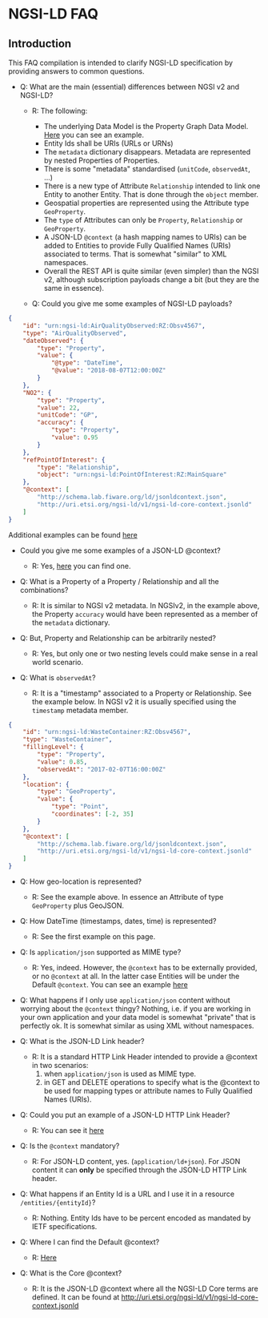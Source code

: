 # NGSI-LD FAQ

## Introduction

This FAQ compilation is intended to clarify NGSI-LD specification by providing
answers to common questions.

-   Q: What are the main (essential) differences between NGSI v2 and NGSI-LD?

    -   R: The following:

        -   The underlying Data Model is the Property Graph Data Model.
            [Here](https://github.com/Fiware/NGSI-LD_Wrapper/blob/master/doc/instantiation.png)
            you can see an example.
        -   Entity Ids shall be URIs (URLs or URNs)
        -   The `metadata` dictionary disappears. Metadata are represented by
            nested Properties of Properties.
        -   There is some "metadata" standardised (`unitCode`, `observedAt`,
            ...)
        -   There is a new type of Attribute `Relationship` intended to link one
            Entity to another Entity. That is done through the `object` member.
        -   Geospatial properties are represented using the Attribute type
            `GeoProperty`.
        -   The `type` of Attributes can only be `Property`, `Relationship` or
            `GeoProperty`.
        -   A JSON-LD `@context` (a hash mapping names to URIs) can be added to
            Entities to provide Fully Qualified Names (URIs) associated to
            terms. That is somewhat "similar" to XML namespaces.
        -   Overall the REST API is quite similar (even simpler) than the NGSI
            v2, although subscription payloads change a bit (but they are the
            same in essence).

    -   Q: Could you give me some examples of NGSI-LD payloads?

```json
{
    "id": "urn:ngsi-ld:AirQualityObserved:RZ:Obsv4567",
    "type": "AirQualityObserved",
    "dateObserved": {
        "type": "Property",
        "value": {
            "@type": "DateTime",
            "@value": "2018-08-07T12:00:00Z"
        }
    },
    "NO2": {
        "type": "Property",
        "value": 22,
        "unitCode": "GP",
        "accuracy": {
            "type": "Property",
            "value": 0.95
        }
    },
    "refPointOfInterest": {
        "type": "Relationship",
        "object": "urn:ngsi-ld:PointOfInterest:RZ:MainSquare"
    },
    "@context": [
        "http://schema.lab.fiware.org/ld/jsonldcontext.json",
        "http://uri.etsi.org/ngsi-ld/v1/ngsi-ld-core-context.jsonld"
    ]
}
```

Additional examples can be found
[here](https://github.com/Fiware/NGSI-LD_Tests/blob/master/contextProvision/create_entity_with_ldcontext_test.js#L16)

-   Could you give me some examples of a JSON-LD @context?

    -   R: Yes,
        [here](https://github.com/Fiware/NGSI-LD_Tests/blob/master/ldContext/testContext.jsonld)
        you can find one.

-   Q: What is a Property of a Property / Relationship and all the combinations?

    -   R: It is similar to NGSI v2 metadata. In NGSIv2, in the example above,
        the Property `accuracy` would have been represented as a member of the
        `metadata` dictionary.

-   Q: But, Property and Relationship can be arbitrarily nested?

    -   R: Yes, but only one or two nesting levels could make sense in a real
        world scenario.

-   Q: What is `observedAt`?

    -   R: It is a "timestamp" associated to a Property or Relationship. See the
        example below. In NGSI v2 it is usually specified using the `timestamp`
        metadata member.

```json
{
    "id": "urn:ngsi-ld:WasteContainer:RZ:Obsv4567",
    "type": "WasteContainer",
    "fillingLevel": {
        "type": "Property",
        "value": 0.85,
        "observedAt": "2017-02-07T16:00:00Z"
    },
    "location": {
        "type": "GeoProperty",
        "value": {
            "type": "Point",
            "coordinates": [-2, 35]
        }
    },
    "@context": [
        "http://schema.lab.fiware.org/ld/jsonldcontext.json",
        "http://uri.etsi.org/ngsi-ld/v1/ngsi-ld-core-context.jsonld"
    ]
}
```

-   Q: How geo-location is represented?

    -   R: See the example above. In essence an Attribute of type `GeoProperty`
        plus GeoJSON.

-   Q: How DateTime (timestamps, dates, time) is represented?

    -   R: See the first example on this page.

-   Q: Is `application/json` supported as MIME type?

    -   R: Yes, indeed. However, the `@context` has to be externally provided,
        or no `@context` at all. In the latter case Entities will be under the
        Default `@context`. You can see an example
        [here](https://github.com/Fiware/NGSI-LD_Tests/blob/master/contextProvision/create_entity_with_ldcontext_test.js#L18)

-   Q: What happens if I only use `application/json` content without worrying
    about the `@context` thingy? Nothing, i.e. if you are working in your own
    application and your data model is somewhat "private" that is perfectly ok.
    It is somewhat similar as using XML without namespaces.

-   Q: What is the JSON-LD Link header?

    -   R: It is a standard HTTP Link Header intended to provide a @context in
        two scenarios:
        1.  when `application/json` is used as MIME type.
        2.  in GET and DELETE operations to specify what is the @context to be
            used for mapping types or attribute names to Fully Qualified Names
            (URIs).

-   Q: Could you put an example of a JSON-LD HTTP Link Header?

    -   R: You can see it
        [here](https://github.com/Fiware/NGSI-LD_Tests/blob/master/contextConsumption/query_entities_with_ld_context_test.js#L13)

-   Q: Is the `@context` mandatory?

    -   R: For JSON-LD content, yes. (`application/ld+json`). For JSON content
        it can **only** be specified through the JSON-LD HTTP Link header.

-   Q: What happens if an Entity Id is a URL and I use it in a resource
    `/entities/{entityId}`?

    -   R: Nothing. Entity Ids have to be percent encoded as mandated by IETF
        specifications.

-   Q: Where I can find the Default @context?

    -   R:
        [Here](https://forge.etsi.org/gitlab/NGSI-LD/NGSI-LD/raw/master/defaultContext/defaultContext.jsonld)

-   Q: What is the Core @context?

    -   R: It is the JSON-LD @context where all the NGSI-LD Core terms are
        defined. It can be found at
        http://uri.etsi.org/ngsi-ld/v1/ngsi-ld-core-context.jsonld
